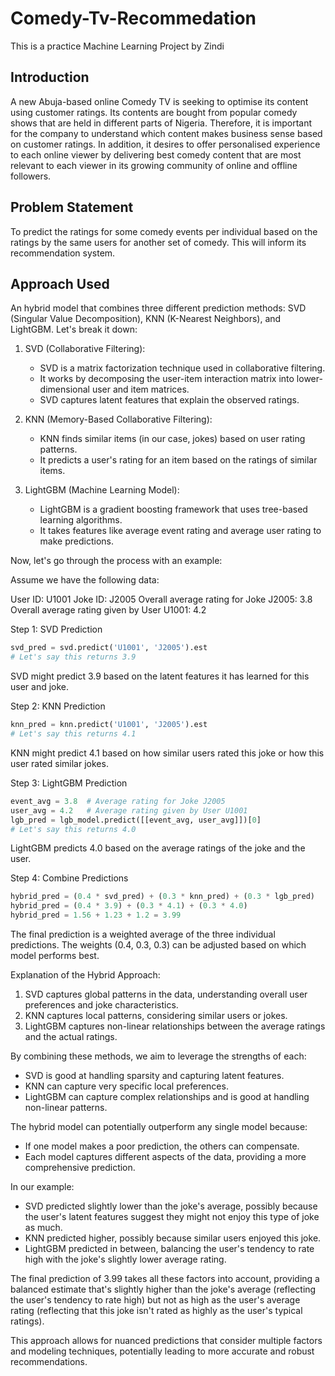 # Comedy-Tv-Recommedation
This is a practice Machine Learning Project by Zindi

## Introduction
A new Abuja-based online Comedy TV is seeking to optimise its content using customer ratings. Its contents are bought from popular comedy shows that are held in different parts of Nigeria. Therefore, it is important for the company to understand which content makes business sense based on customer ratings. In addition, it desires to offer personalised experience to each online viewer by delivering best comedy content that are most relevant to each viewer in its growing community of online and offline followers.

## Problem Statement 
To predict the ratings for some comedy events per individual based on the ratings by the same users for another set of comedy. This will inform its recommendation system.

## Approach Used

An hybrid model that combines three different prediction methods: SVD (Singular Value Decomposition), KNN (K-Nearest Neighbors), and LightGBM. Let's break it down:

1. SVD (Collaborative Filtering):
   - SVD is a matrix factorization technique used in collaborative filtering.
   - It works by decomposing the user-item interaction matrix into lower-dimensional user and item matrices.
   - SVD captures latent features that explain the observed ratings.

2. KNN (Memory-Based Collaborative Filtering):
   - KNN finds similar items (in our case, jokes) based on user rating patterns.
   - It predicts a user's rating for an item based on the ratings of similar items.

3. LightGBM (Machine Learning Model):
   - LightGBM is a gradient boosting framework that uses tree-based learning algorithms.
   - It takes features like average event rating and average user rating to make predictions.

Now, let's go through the process with an example:

Assume we have the following data:

User ID: U1001
Joke ID: J2005
Overall average rating for Joke J2005: 3.8
Overall average rating given by User U1001: 4.2

Step 1: SVD Prediction
```python
svd_pred = svd.predict('U1001', 'J2005').est
# Let's say this returns 3.9
```
SVD might predict 3.9 based on the latent features it has learned for this user and joke.

Step 2: KNN Prediction
```python
knn_pred = knn.predict('U1001', 'J2005').est
# Let's say this returns 4.1
```
KNN might predict 4.1 based on how similar users rated this joke or how this user rated similar jokes.

Step 3: LightGBM Prediction
```python
event_avg = 3.8  # Average rating for Joke J2005
user_avg = 4.2   # Average rating given by User U1001
lgb_pred = lgb_model.predict([[event_avg, user_avg]])[0]
# Let's say this returns 4.0
```
LightGBM predicts 4.0 based on the average ratings of the joke and the user.

Step 4: Combine Predictions
```python
hybrid_pred = (0.4 * svd_pred) + (0.3 * knn_pred) + (0.3 * lgb_pred)
hybrid_pred = (0.4 * 3.9) + (0.3 * 4.1) + (0.3 * 4.0)
hybrid_pred = 1.56 + 1.23 + 1.2 = 3.99
```

The final prediction is a weighted average of the three individual predictions. The weights (0.4, 0.3, 0.3) can be adjusted based on which model performs best.

Explanation of the Hybrid Approach:

1. SVD captures global patterns in the data, understanding overall user preferences and joke characteristics.
2. KNN captures local patterns, considering similar users or jokes.
3. LightGBM captures non-linear relationships between the average ratings and the actual ratings.

By combining these methods, we aim to leverage the strengths of each:
- SVD is good at handling sparsity and capturing latent features.
- KNN can capture very specific local preferences.
- LightGBM can capture complex relationships and is good at handling non-linear patterns.

The hybrid model can potentially outperform any single model because:
- If one model makes a poor prediction, the others can compensate.
- Each model captures different aspects of the data, providing a more comprehensive prediction.

In our example:
- SVD predicted slightly lower than the joke's average, possibly because the user's latent features suggest they might not enjoy this type of joke as much.
- KNN predicted higher, possibly because similar users enjoyed this joke.
- LightGBM predicted in between, balancing the user's tendency to rate high with the joke's slightly lower average rating.

The final prediction of 3.99 takes all these factors into account, providing a balanced estimate that's slightly higher than the joke's average (reflecting the user's tendency to rate high) but not as high as the user's average rating (reflecting that this joke isn't rated as highly as the user's typical ratings).

This approach allows for nuanced predictions that consider multiple factors and modeling techniques, potentially leading to more accurate and robust recommendations.
